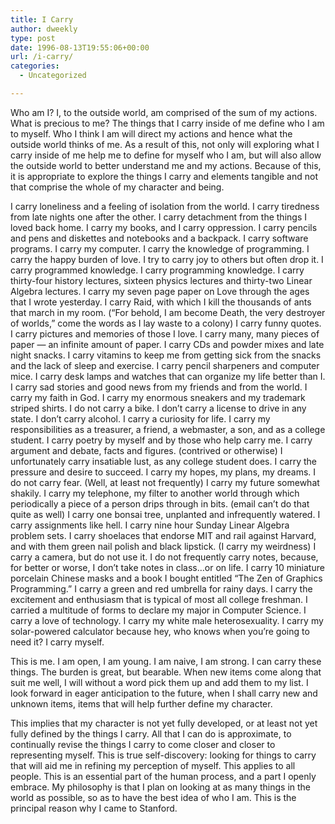 ```yaml
---
title: I Carry
author: dweekly
type: post
date: 1996-08-13T19:55:06+00:00
url: /i-carry/
categories:
  - Uncategorized

---
```

Who am I? I, to the outside world, am comprised of the sum of my actions. What is precious to me? The things that I carry inside of me define who I am to myself. Who I think I am will direct my actions and hence what the outside world thinks of me. As a result of this, not only will exploring what I carry inside of me help me to define for myself who I am, but will also allow the outside world to better understand me and my actions. Because of this, it is appropriate to explore the things I carry and elements tangible and not that comprise the whole of my character and being.

I carry loneliness and a feeling of isolation from the world. I carry tiredness from late nights one after the other. I carry detachment from the things I loved back home. I carry my books, and I carry oppression. I carry pencils and pens and diskettes and notebooks and a backpack. I carry software programs. I carry my computer. I carry the knowledge of programming. I carry the happy burden of love. I try to carry joy to others but often drop it. I carry programmed knowledge. I carry programming knowledge. I carry thirty-four history lectures, sixteen physics lectures and thirty-two Linear Algebra lectures. I carry my seven page paper on Love through the ages that I wrote yesterday. I carry Raid, with which I kill the thousands of ants that march in my room. (&#8220;For behold, I am become Death, the very destroyer of worlds,&#8221; come the words as I lay waste to a colony) I carry funny quotes. I carry pictures and memories of those I love. I carry many, many pieces of paper &#8212; an infinite amount of paper. I carry CDs and powder mixes and late night snacks. I carry vitamins to keep me from getting sick from the snacks and the lack of sleep and exercise. I carry pencil sharpeners and computer mice. I carry desk lamps and watches that can organize my life better than I. I carry sad stories and good news from my friends and from the world. I carry my faith in God. I carry my enormous sneakers and my trademark striped shirts. I do not carry a bike. I don&#8217;t carry a license to drive in any state. I don&#8217;t carry alcohol. I carry a curiosity for life. I carry my responsibilities as a treasurer, a friend, a webmaster, a son, and as a college student. I carry poetry by myself and by those who help carry me. I carry argument and debate, facts and figures. (contrived or otherwise) I unfortunately carry insatiable lust, as any college student does. I carry the pressure and desire to succeed. I carry my hopes, my plans, my dreams. I do not carry fear. (Well, at least not frequently) I carry my future somewhat shakily. I carry my telephone, my filter to another world through which periodically a piece of a person drips through in bits. (email can&#8217;t do that quite as well) I carry one bonsai tree, unplanted and infrequently watered. I carry assignments like hell. I carry nine hour Sunday Linear Algebra problem sets. I carry shoelaces that endorse MIT and rail against Harvard, and with them green nail polish and black lipstick. (I carry my weirdness) I carry a camera, but do not use it. I do not frequently carry notes, because, for better or worse, I don&#8217;t take notes in class&#8230;or on life. I carry 10 miniature porcelain Chinese masks and a book I bought entitled &#8220;The Zen of Graphics Programming.&#8221; I carry a green and red umbrella for rainy days. I carry the excitement and enthusiasm that is typical of most all college freshman. I carried a multitude of forms to declare my major in Computer Science. I carry a love of technology. I carry my white male heterosexuality. I carry my solar-powered calculator because hey, who knows when you&#8217;re going to need it? I carry myself.

This is me. I am open, I am young. I am naive, I am strong. I can carry these things. The burden is great, but bearable. When new items come along that suit me well, I will without a word pick them up and add them to my list. I look forward in eager anticipation to the future, when I shall carry new and unknown items, items that will help further define my character.

This implies that my character is not yet fully developed, or at least not yet fully defined by the things I carry. All that I can do is approximate, to continually revise the things I carry to come closer and closer to representing myself. This is true self-discovery: looking for things to carry that will aid me in refining my perception of myself. This applies to all people. This is an essential part of the human process, and a part I openly embrace. My philosophy is that I plan on looking at as many things in the world as possible, so as to have the best idea of who I am. This is the principal reason why I came to Stanford.